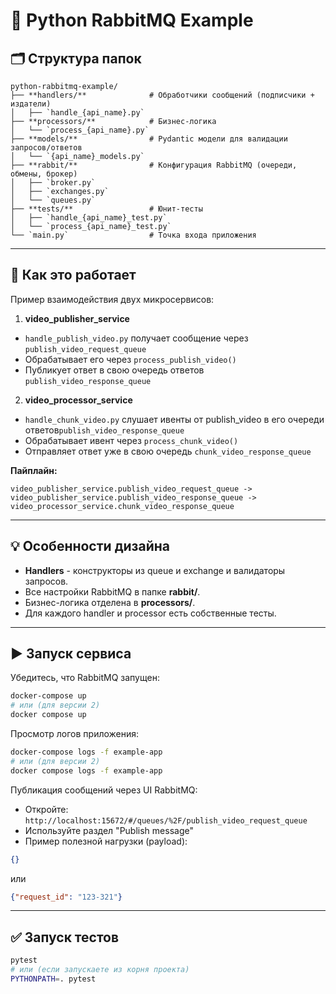 # 🐇 Python RabbitMQ Example

## 🗂 Структура папок

```
python-rabbitmq-example/
├── **handlers/**              # Обработчики сообщений (подписчики + издатели)
│   ├── `handle_{api_name}.py`
├── **processors/**            # Бизнес-логика
│   └── `process_{api_name}.py`
├── **models/**                # Pydantic модели для валидации запросов/ответов
│   └── `{api_name}_models.py`
├── **rabbit/**                # Конфигурация RabbitMQ (очереди, обмены, брокер)
│   ├── `broker.py`
│   ├── `exchanges.py`
│   └── `queues.py`
├── **tests/**                 # Юнит-тесты
│   ├── `handle_{api_name}_test.py`
│   └── `process_{api_name}_test.py`
└── `main.py`                  # Точка входа приложения
```

---

## 🔁 Как это работает

Пример взаимодействия двух микросервисов:

1. **video_publisher_service**

- `handle_publish_video.py` получает сообщение через `publish_video_request_queue`
- Обрабатывает его через `process_publish_video()`
- Публикует ответ в свою очередь ответов `publish_video_response_queue`

2. **video_processor_service**

- `handle_chunk_video.py` слушает ивенты от publish_video в его очереди ответов`publish_video_response_queue`
- Обрабатывает ивент через `process_chunk_video()`
- Отправляет ответ уже в свою очередь `chunk_video_response_queue`

**Пайплайн:**

```
video_publisher_service.publish_video_request_queue -> 
video_publisher_service.publish_video_response_queue -> 
video_processor_service.chunk_video_response_queue
```

---

## 💡 Особенности дизайна

- **Handlers** - конструкторы из queue и exchange и валидаторы запросов.
- Все настройки RabbitMQ в папке **rabbit/**.
- Бизнес-логика отделена в **processors/**.
- Для каждого handler и processor есть собственные тесты.

---

## ▶️ Запуск сервиса

Убедитесь, что RabbitMQ запущен:

```bash
docker-compose up
# или (для версии 2)
docker compose up
```

Просмотр логов приложения:

```bash
docker-compose logs -f example-app
# или (для версии 2)
docker compose logs -f example-app
```

Публикация сообщений через UI RabbitMQ:

- Откройте: `http://localhost:15672/#/queues/%2F/publish_video_request_queue`
- Используйте раздел "Publish message"
- Пример полезной нагрузки (payload):

```json
{}
```

или

```json
{"request_id": "123-321"}
```

---

## ✅ Запуск тестов

```bash
pytest
# или (если запускаете из корня проекта)
PYTHONPATH=. pytest
```
